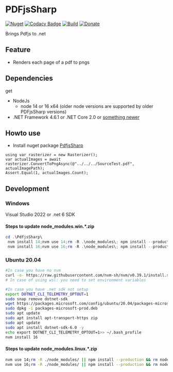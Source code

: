 # PDFjsSharp

[![Nuget](https://img.shields.io/nuget/v/PdfjsSharp.svg)](https://www.nuget.org/packages/PdfjsSharp/) [![Codacy Badge](https://app.codacy.com/project/badge/Grade/c417a8e923da45ed90c302c4a23528ea)](https://www.codacy.com/gh/Codeuctivity/PdfjsSharp?utm_source=github.com&utm_medium=referral&utm_content=Codeuctivity/PdfjsSharp&utm_campaign=Badge_Grade) [![Build](https://github.com/Codeuctivity/PdfjsSharp/actions/workflows/dotnet.yml/badge.svg)](https://github.com/Codeuctivity/PdfjsSharp/actions/workflows/dotnet.yml) [![Donate](https://img.shields.io/static/v1?label=Paypal&message=Donate&color=informational)](https://www.paypal.com/donate?hosted_button_id=7M7UFMMRTS7UE)

Brings Pdfjs to .net

## Feature

- Renders each page of a pdf to pngs

## Dependencies

get

- NodeJs
  - node 14 or 16 x64 (older node versions are supported by older PDFjsSharp versions)
- .NET Framework 4.6.1 or .NET Core 2.0 or [something newer](https://github.com/dotnet/standard/blob/master/docs/versions/netstandard2.0.md)

## Howto use

- Install nuget package [PdfjsSharp](https://www.nuget.org/packages/PdfjsSharp/)

```Csharp
using var rasterizer = new Rasterizer();
var actualImages = await rasterizer.ConvertToPngAsync(@"../../../SourceTest.pdf", actualImagePath);
Assert.Equal(1, actualImages.Count);
```

## Development

### Windows

Visual Studio 2022 or .net 6 SDK

#### Steps to update node_modules.win.\*.zip

```Powershell
cd .\PdfjsSharp\
 nvm install 14;nvm use 14;rm -R .\node_modules\; npm install --production;rm .\node_modules.win.node14.zip;Compress-Archive -LiteralPath .\node_modules\ -DestinationPath .\node_modules.win.node14.zip
 nvm install 16;nvm use 16;rm -R .\node_modules\; npm install --production;rm .\node_modules.win.node16.zip;Compress-Archive -LiteralPath .\node_modules\ -DestinationPath .\node_modules.win.node16.zip
```

### Ubuntu 20.04

```bash
#In case you have no nvm
curl -o- https://raw.githubusercontent.com/nvm-sh/nvm/v0.39.1/install.sh | bash && exit
# In case of using wsl: you need to set environment variables

#In case you have .net sdk not setup
export DOTNET_CLI_TELEMETRY_OPTOUT=1
sudo snap remove dotnet-sdk
wget https://packages.microsoft.com/config/ubuntu/20.04/packages-microsoft-prod.deb -O packages-microsoft-prod.deb
sudo dpkg -i packages-microsoft-prod.deb
sudo apt update
sudo apt install apt-transport-https zip
sudo apt update
sudo apt install dotnet-sdk-6.0 -y
echo export DOTNET_CLI_TELEMETRY_OPTOUT=1>> ~/.bash_profile
nvm install 16
```

#### Steps to update node_modules.linux.\*.zip

```bash
nvm use 14;rm -R ./node_modules/ || npm install --production && rm node_modules.linux.node14.zip && zip -r node_modules.linux.node14.zip node_modules
nvm use 16;rm -R ./node_modules/ || npm install --production && rm node_modules.linux.node16.zip && zip -r node_modules.linux.node16.zip node_modules
```
